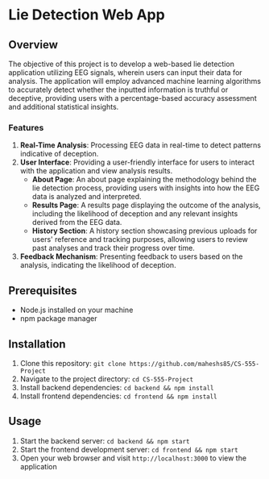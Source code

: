 # Lie Detection Web App

## Overview
The objective of this project is to develop a web-based lie detection application utilizing EEG signals, wherein users can input their data for analysis. The application will employ advanced machine learning algorithms to accurately detect whether the inputted information is truthful or deceptive, providing users with a percentage-based accuracy assessment and additional statistical insights.

### Features
1. **Real-Time Analysis**: Processing EEG data in real-time to detect patterns indicative of deception.
2. **User Interface**: Providing a user-friendly interface for users to interact with the application and view analysis results.
   - **About Page**: An about page explaining the methodology behind the lie detection process, providing users with insights into how the EEG data is analyzed and interpreted.
   - **Results Page**: A results page displaying the outcome of the analysis, including the likelihood of deception and any relevant insights derived from the EEG data.
   - **History Section**: A history section showcasing previous uploads for users' reference and tracking purposes, allowing users to review past analyses and track their progress over time.
3. **Feedback Mechanism**: Presenting feedback to users based on the analysis, indicating the likelihood of deception.

## Prerequisites
- Node.js installed on your machine
- npm package manager

## Installation
1. Clone this repository: `git clone https://github.com/maheshs85/CS-555-Project`
2. Navigate to the project directory: `cd CS-555-Project`
3. Install backend dependencies: `cd backend && npm install`
4. Install frontend dependencies: `cd frontend && npm install`

## Usage
1. Start the backend server: `cd backend && npm start`
2. Start the frontend development server: `cd frontend && npm start`
3. Open your web browser and visit `http://localhost:3000` to view the application

